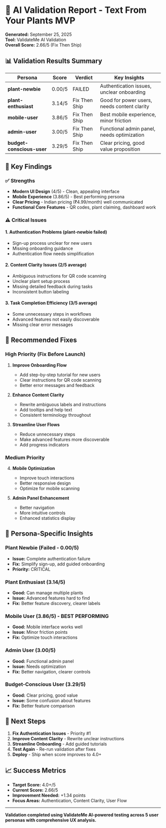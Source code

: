# 🤖 AI Validation Report - Text From Your Plants MVP

**Generated:** September 25, 2025  
**Tool:** ValidateMe AI Validation  
**Overall Score:** 2.66/5 (Fix Then Ship)

## 📊 **Validation Results Summary**

| Persona | Score | Verdict | Key Insights |
|---------|-------|---------|--------------|
| **plant-newbie** | 0.00/5 | FAILED | Authentication issues, unclear onboarding |
| **plant-enthusiast** | 3.14/5 | Fix Then Ship | Good for power users, needs content clarity |
| **mobile-user** | 3.86/5 | Fix Then Ship | Best mobile experience, minor friction |
| **admin-user** | 3.00/5 | Fix Then Ship | Functional admin panel, needs optimization |
| **budget-conscious-user** | 3.29/5 | Fix Then Ship | Clear pricing, good value proposition |

## 🎯 **Key Findings**

### ✅ **Strengths**
- **Modern UI Design** (4/5) - Clean, appealing interface
- **Mobile Experience** (3.86/5) - Best performing persona
- **Clear Pricing** - Indian pricing (₹4.99/month) well communicated
- **Functional Core Features** - QR codes, plant claiming, dashboard work

### ⚠️ **Critical Issues**

#### 1. **Authentication Problems** (plant-newbie failed)
- Sign-up process unclear for new users
- Missing onboarding guidance
- Authentication flow needs simplification

#### 2. **Content Clarity Issues** (2/5 average)
- Ambiguous instructions for QR code scanning
- Unclear plant setup process
- Missing detailed feedback during tasks
- Inconsistent button labeling

#### 3. **Task Completion Efficiency** (3/5 average)
- Some unnecessary steps in workflows
- Advanced features not easily discoverable
- Missing clear error messages

## 🔧 **Recommended Fixes**

### **High Priority (Fix Before Launch)**

1. **Improve Onboarding Flow**
   - Add step-by-step tutorial for new users
   - Clear instructions for QR code scanning
   - Better error messages and feedback

2. **Enhance Content Clarity**
   - Rewrite ambiguous labels and instructions
   - Add tooltips and help text
   - Consistent terminology throughout

3. **Streamline User Flows**
   - Reduce unnecessary steps
   - Make advanced features more discoverable
   - Add progress indicators

### **Medium Priority**

4. **Mobile Optimization**
   - Improve touch interactions
   - Better responsive design
   - Optimize for mobile scanning

5. **Admin Panel Enhancement**
   - Better navigation
   - More intuitive controls
   - Enhanced statistics display

## 📱 **Persona-Specific Insights**

### **Plant Newbie** (Failed - 0.00/5)
- **Issue:** Complete authentication failure
- **Fix:** Simplify sign-up, add guided onboarding
- **Priority:** CRITICAL

### **Plant Enthusiast** (3.14/5)
- **Good:** Can manage multiple plants
- **Issue:** Advanced features hard to find
- **Fix:** Better feature discovery, clearer labels

### **Mobile User** (3.86/5) - **BEST PERFORMING**
- **Good:** Mobile interface works well
- **Issue:** Minor friction points
- **Fix:** Optimize touch interactions

### **Admin User** (3.00/5)
- **Good:** Functional admin panel
- **Issue:** Needs optimization
- **Fix:** Better navigation, clearer controls

### **Budget-Conscious User** (3.29/5)
- **Good:** Clear pricing, good value
- **Issue:** Some confusion about features
- **Fix:** Better feature comparison

## 🚀 **Next Steps**

1. **Fix Authentication Issues** - Priority #1
2. **Improve Content Clarity** - Rewrite unclear instructions
3. **Streamline Onboarding** - Add guided tutorials
4. **Test Again** - Re-run validation after fixes
5. **Deploy** - Ship when score improves to 4.0+

## 📈 **Success Metrics**

- **Target Score:** 4.0+/5
- **Current Score:** 2.66/5
- **Improvement Needed:** +1.34 points
- **Focus Areas:** Authentication, Content Clarity, User Flow

---

**Validation completed using ValidateMe AI-powered testing across 5 user personas with comprehensive UX analysis.**
